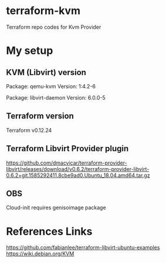 # terraform-kvm
Terraform repo codes for Kvm Provider

# My setup

## KVM (Libvirt) version
Package: qemu-kvm
Version: 1:4.2-6

Package: libvirt-daemon
Version: 6.0.0-5

## Terraform version
Terraform v0.12.24

## Terraform Libvirt Provider plugin
https://github.com/dmacvicar/terraform-provider-libvirt/releases/download/v0.6.2/terraform-provider-libvirt-0.6.2+git.1585292411.8cbe9ad0.Ubuntu_18.04.amd64.tar.gz

## OBS
Cloud-init requires genisoimage package

# References Links
https://github.com/fabianlee/terraform-libvirt-ubuntu-examples
https://wiki.debian.org/KVM
